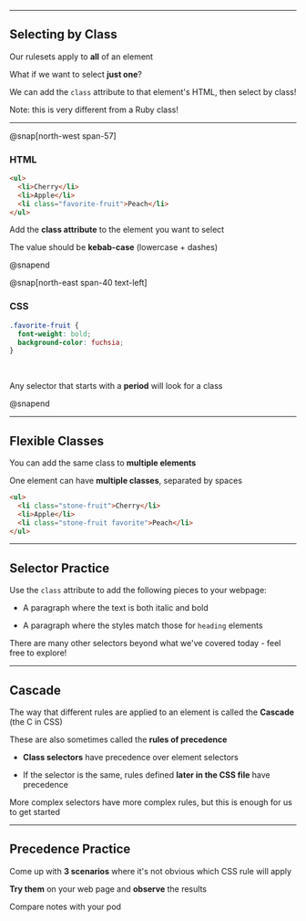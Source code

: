 
---

## Selecting by Class

Our rulesets apply to **all** of an element

What if we want to select **just one**?

We can add the `class` attribute to that element's HTML, then select by class!

<span class="small">Note: this is very different from a Ruby class!</span>

---

@snap[north-west span-57]

### HTML

```html
<ul>
  <li>Cherry</li>
  <li>Apple</li>
  <li class="favorite-fruit">Peach</li>
</ul>
```

Add the **class attribute** to the element you want to select

The value should be **kebab-case** (lowercase + dashes)

@snapend

@snap[north-east span-40 text-left]

### CSS

```css
.favorite-fruit {
  font-weight: bold;
  background-color: fuchsia;
}
```

<br>

Any selector that starts with a **period** will look for a class

@snapend

---

## Flexible Classes

You can add the same class to **multiple elements**

One element can have **multiple classes**, separated by spaces

```html zoom-15
<ul>
  <li class="stone-fruit">Cherry</li>
  <li>Apple</li>
  <li class="stone-fruit favorite">Peach</li>
</ul>
```

---

## Selector Practice

Use the `class` attribute to add the following pieces to your webpage:

- A paragraph where the text is both italic and bold

- A paragraph where the styles match those for `heading` elements

There are many other selectors beyond what we've covered today - feel free to explore!

---

## Cascade

The way that different rules are applied to an element is called the **Cascade** (the C in CSS)

<span class="small">These are also sometimes called the **rules of precedence**</span>

- **Class selectors** have precedence over element selectors

- If the selector is the same, rules defined **later in the CSS file** have precedence

More complex selectors have more complex rules, but this is enough for us to get started

---

## Precedence Practice

Come up with **3 scenarios** where it's not obvious which CSS rule will apply

**Try them** on your web page and **observe** the results

Compare notes with your pod
